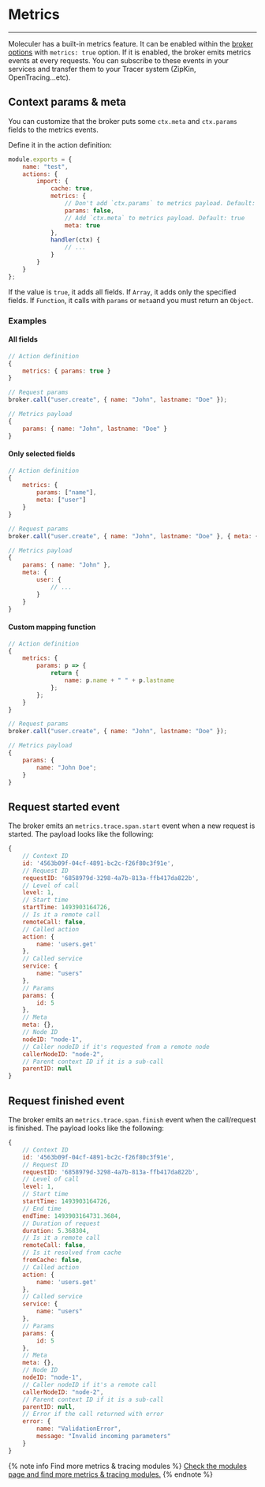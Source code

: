 # Metrics

---

Moleculer has a built-in metrics feature. It can be enabled within the [broker options](broker.html#Broker-options) with `metrics: true` option.
If it is enabled, the broker emits metrics events at every requests. You can subscribe to these events in your services and transfer them to your Tracer system (ZipKin, OpenTracing...etc).

## Context params & meta

You can customize that the broker puts some `ctx.meta` and `ctx.params` fields to the metrics events.

Define it in the action definition:

```js
module.exports = {
    name: "test",
    actions: {
        import: {
            cache: true,
            metrics: {
                // Don't add `ctx.params` to metrics payload. Default: false
                params: false,
                // Add `ctx.meta` to metrics payload. Default: true
                meta: true
            },
            handler(ctx) {
                // ...
            }
        }
    }
};
```

If the value is `true`, it adds all fields. If `Array`, it adds only the specified fields. If `Function`, it calls with `params` or `meta`and you must return an `Object`.

### Examples

#### All fields

```js
// Action definition
{
    metrics: { params: true }
}

// Request params
broker.call("user.create", { name: "John", lastname: "Doe" });

// Metrics payload
{
    params: { name: "John", lastname: "Doe" }
}
```

#### Only selected fields

```js
// Action definition
{
    metrics: {
        params: ["name"],
        meta: ["user"]
    }
}

// Request params
broker.call("user.create", { name: "John", lastname: "Doe" }, { meta: { user } });

// Metrics payload
{
    params: { name: "John" },
    meta: {
        user: {
            // ...
        }
    }
}
```

#### Custom mapping function

```js
// Action definition
{
    metrics: {
        params: p => {
            return {
                name: p.name + " " + p.lastname
            };
        };
    }
}

// Request params
broker.call("user.create", { name: "John", lastname: "Doe" });

// Metrics payload
{
    params: {
        name: "John Doe";
    }
}
```

## Request started event

The broker emits an `metrics.trace.span.start` event when a new request is started.
The payload looks like the following:

```js
{
    // Context ID
    id: '4563b09f-04cf-4891-bc2c-f26f80c3f91e',
    // Request ID
    requestID: '6858979d-3298-4a7b-813a-ffb417da822b',
    // Level of call
    level: 1,
    // Start time
    startTime: 1493903164726,
    // Is it a remote call
    remoteCall: false,
    // Called action
    action: {
        name: 'users.get'
    },
    // Called service
    service: {
        name: "users"
    },
    // Params
    params: {
        id: 5
    },
    // Meta
    meta: {},
    // Node ID
    nodeID: "node-1",
    // Caller nodeID if it's requested from a remote node
    callerNodeID: "node-2",
    // Parent context ID if it is a sub-call
    parentID: null
}
```

## Request finished event

The broker emits an `metrics.trace.span.finish` event when the call/request is finished.
The payload looks like the following:

```js
{
    // Context ID
    id: '4563b09f-04cf-4891-bc2c-f26f80c3f91e',
    // Request ID
    requestID: '6858979d-3298-4a7b-813a-ffb417da822b',
    // Level of call
    level: 1,
    // Start time
    startTime: 1493903164726,
    // End time
    endTime: 1493903164731.3684,
    // Duration of request
    duration: 5.368304,
    // Is it a remote call
    remoteCall: false,
    // Is it resolved from cache
    fromCache: false,
    // Called action
    action: {
        name: 'users.get'
    },
    // Called service
    service: {
        name: "users"
    },
    // Params
    params: {
        id: 5
    },
    // Meta
    meta: {},
    // Node ID
    nodeID: "node-1",
    // Caller nodeID if it's a remote call
    callerNodeID: "node-2",
    // Parent context ID if it is a sub-call
    parentID: null,
    // Error if the call returned with error
    error: {
        name: "ValidationError",
        message: "Invalid incoming parameters"
    }
}
```

{% note info Find more metrics & tracing modules %}
[Check the modules page and find more metrics & tracing modules.](/modules.html#metrics)
{% endnote %}
